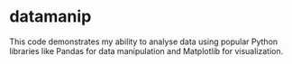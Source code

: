 # datamanip
This code demonstrates my ability to analyse data using popular Python libraries like Pandas for data manipulation and Matplotlib for visualization.

